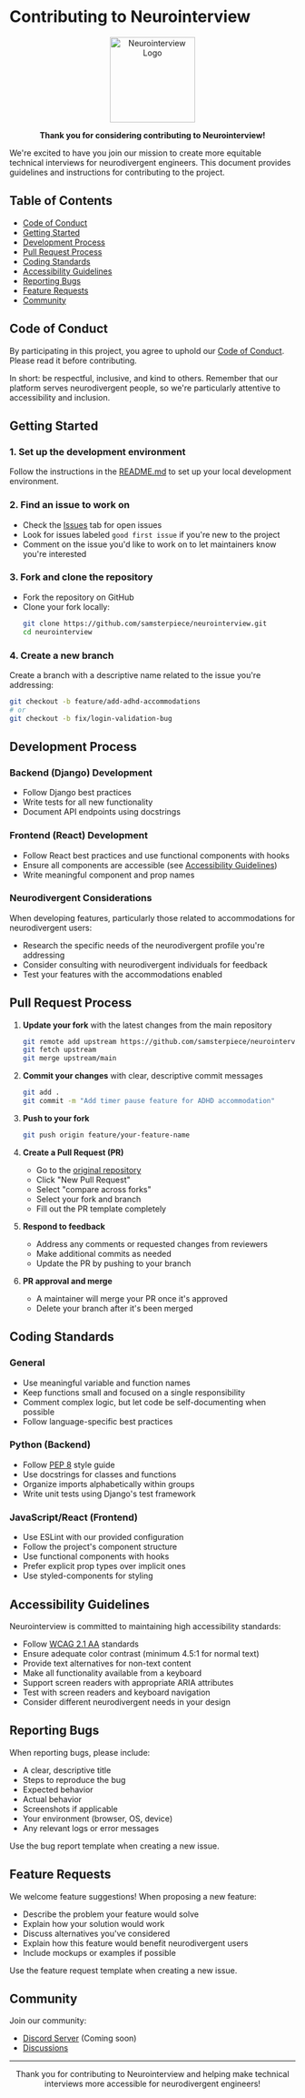 # Contributing to Neurointerview

<div align="center">
  <img src="frontend/public/assets/logo.png" alt="Neurointerview Logo" width="150">
  <p><strong>Thank you for considering contributing to Neurointerview!</strong></p>
</div>

We're excited to have you join our mission to create more equitable technical interviews for neurodivergent engineers. This document provides guidelines and instructions for contributing to the project.

## Table of Contents

- [Code of Conduct](#code-of-conduct)
- [Getting Started](#getting-started)
- [Development Process](#development-process)
- [Pull Request Process](#pull-request-process)
- [Coding Standards](#coding-standards)
- [Accessibility Guidelines](#accessibility-guidelines)
- [Reporting Bugs](#reporting-bugs)
- [Feature Requests](#feature-requests)
- [Community](#community)

## Code of Conduct

By participating in this project, you agree to uphold our [Code of Conduct](CODE_OF_CONDUCT.md). Please read it before contributing.

In short: be respectful, inclusive, and kind to others. Remember that our platform serves neurodivergent people, so we're particularly attentive to accessibility and inclusion.

## Getting Started

### 1. Set up the development environment

Follow the instructions in the [README.md](README.md) to set up your local development environment.

### 2. Find an issue to work on

- Check the [Issues](https://github.com/samsterpiece/neurointerview/issues) tab for open issues
- Look for issues labeled `good first issue` if you're new to the project
- Comment on the issue you'd like to work on to let maintainers know you're interested

### 3. Fork and clone the repository

- Fork the repository on GitHub
- Clone your fork locally:
  ```bash
  git clone https://github.com/samsterpiece/neurointerview.git
  cd neurointerview
  ```

### 4. Create a new branch

Create a branch with a descriptive name related to the issue you're addressing:

```bash
git checkout -b feature/add-adhd-accommodations
# or
git checkout -b fix/login-validation-bug
```

## Development Process

### Backend (Django) Development

- Follow Django best practices
- Write tests for all new functionality
- Document API endpoints using docstrings

### Frontend (React) Development

- Follow React best practices and use functional components with hooks
- Ensure all components are accessible (see [Accessibility Guidelines](#accessibility-guidelines))
- Write meaningful component and prop names

### Neurodivergent Considerations

When developing features, particularly those related to accommodations for neurodivergent users:

- Research the specific needs of the neurodivergent profile you're addressing
- Consider consulting with neurodivergent individuals for feedback
- Test your features with the accommodations enabled

## Pull Request Process

1. **Update your fork** with the latest changes from the main repository
   ```bash
   git remote add upstream https://github.com/samsterpiece/neurointerview.git
   git fetch upstream
   git merge upstream/main
   ```

2. **Commit your changes** with clear, descriptive commit messages
   ```bash
   git add .
   git commit -m "Add timer pause feature for ADHD accommodation"
   ```

3. **Push to your fork**
   ```bash
   git push origin feature/your-feature-name
   ```

4. **Create a Pull Request (PR)**
   - Go to the [original repository](https://github.com/samsterpiece/neurointerview)
   - Click "New Pull Request"
   - Select "compare across forks"
   - Select your fork and branch
   - Fill out the PR template completely

5. **Respond to feedback**
   - Address any comments or requested changes from reviewers
   - Make additional commits as needed
   - Update the PR by pushing to your branch

6. **PR approval and merge**
   - A maintainer will merge your PR once it's approved
   - Delete your branch after it's been merged

## Coding Standards

### General

- Use meaningful variable and function names
- Keep functions small and focused on a single responsibility
- Comment complex logic, but let code be self-documenting when possible
- Follow language-specific best practices

### Python (Backend)

- Follow [PEP 8](https://www.python.org/dev/peps/pep-0008/) style guide
- Use docstrings for classes and functions
- Organize imports alphabetically within groups
- Write unit tests using Django's test framework

### JavaScript/React (Frontend)

- Use ESLint with our provided configuration
- Follow the project's component structure
- Use functional components with hooks
- Prefer explicit prop types over implicit ones
- Use styled-components for styling

## Accessibility Guidelines

Neurointerview is committed to maintaining high accessibility standards:

- Follow [WCAG 2.1 AA](https://www.w3.org/WAI/WCAG21/quickref/) standards
- Ensure adequate color contrast (minimum 4.5:1 for normal text)
- Provide text alternatives for non-text content
- Make all functionality available from a keyboard
- Support screen readers with appropriate ARIA attributes
- Test with screen readers and keyboard navigation
- Consider different neurodivergent needs in your design

## Reporting Bugs

When reporting bugs, please include:

- A clear, descriptive title
- Steps to reproduce the bug
- Expected behavior
- Actual behavior
- Screenshots if applicable
- Your environment (browser, OS, device)
- Any relevant logs or error messages

Use the bug report template when creating a new issue.

## Feature Requests

We welcome feature suggestions! When proposing a new feature:

- Describe the problem your feature would solve
- Explain how your solution would work
- Discuss alternatives you've considered
- Explain how this feature would benefit neurodivergent users
- Include mockups or examples if possible

Use the feature request template when creating a new issue.

## Community

Join our community:

- [Discord Server](https://discord.gg/neurointerview) (Coming soon)
- [Discussions](https://github.com/samsterpiece/neurointerview/discussions)

---

<div align="center">
  <p>Thank you for contributing to Neurointerview and helping make technical interviews more accessible for neurodivergent engineers!</p>
</div>
